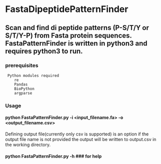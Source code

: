# FastaDipeptidePatternFinder

## Scan and find di peptide patterns (P-S/T/Y or S/T/Y-P) from Fasta protein sequences. FastaPatternFinder is written in python3 and requires python3 to run.

### prerequisites

     Python modules required
        re
        Pandas
        BioPython
        argparse
        
### Usage

#### python FastaPatternFinder.py -i <input_filename.fa> -o <output_filename.csv>
Defining output file(currently only csv is supported) is an option if the output file name is not provided the output will be written to output.csv in the working directory.

#### python FastaPatternFinder.py -h           ### for help
